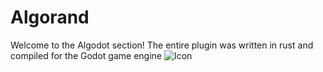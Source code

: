 # Algorand
Welcome to the Algodot section!
The entire plugin was written in rust and compiled for the Godot game engine
![Icon](res://addons/algodot/icon.png)